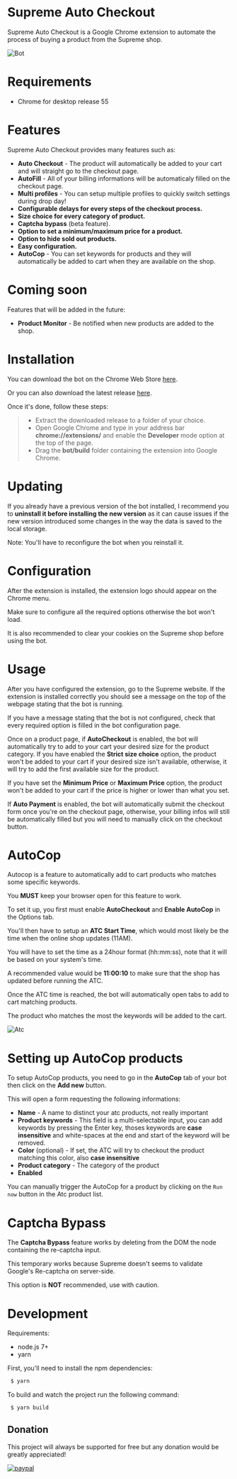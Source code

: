 Supreme Auto Checkout
=====================

Supreme Auto Checkout is a Google Chrome extension to automate the process of buying a product from the Supreme shop.

![Bot](https://github.com/val92130/Supreme-Auto-Checkout/blob/develop/screenshot.png "Bot")

# Requirements
  - Chrome for desktop release 55

# Features

Supreme Auto Checkout provides many features such as:
  - **Auto Checkout** - The product will automatically be added to your cart and will straight go to the checkout page.
  - **AutoFill** - All of your billing informations will be automaticaly filled on the checkout page.
  - **Multi profiles** - You can setup multiple profiles to quickly switch settings during drop day!
  - **Configurable delays for every steps of the checkout process.**
  - **Size choice for every category of product.**
  - **Captcha bypass** (beta feature).
  - **Option to set a minimum/maximum price for a product.**
  - **Option to hide sold out products.**
  - **Easy configuration.**
  - **AutoCop** - You can set keywords for products and they will automatically be added to cart when they are available on the shop.

# Coming soon
Features that will be added in the future:
  - **Product Monitor** - Be notified when new products are added to the shop.

# Installation

You can download the bot on the Chrome Web Store [here](https://chrome.google.com/webstore/detail/supreme-auto-checkout-bot/lokkgfofiabinmcohpdalkcmfjpepkjb?hl=fr&gl=FR).

Or you can also download the latest release [here](https://github.com/val92130/Supreme-Auto-Checkout/releases).

Once it's done, follow these steps:
  >- Extract the downloaded release to a folder of your choice.
  >- Open Google Chrome and type in your address bar **chrome://extensions/** and enable the **Developer** mode option at the top of the page.
  >- Drag the **bot/build** folder containing the extension into Google Chrome.


# Updating

If you already have a previous version of the bot installed, I recommend you to **uninstall it before installing the new version**
as it can cause issues if the new version introduced some changes in the way the data is saved to the local storage.

Note: You'll have to reconfigure the bot when you reinstall it.

# Configuration

After the extension is installed, the extension logo should appear on the Chrome menu.

Make sure to configure all the required options otherwise the bot won't load.

It is also recommended to clear your cookies on the Supreme shop before using the bot.

# Usage

After you have configured the extension, go to the Supreme website. If the extension is installed correctly you should see a message on the top of the webpage stating that the bot is running.

If you have a message stating that the bot is not configured, check that every required option is filled in the bot configuration page.

Once on a product page, if **AutoCheckout** is enabled, the bot will automatically try to add to your cart your desired size for the product category.
If you have enabled the **Strict size choice** option, the product won't be added to your cart if your desired size isn't available, otherwise, it will try to add the first available size for the product.

If you have set the **Minimum Price** or **Maximum Price** option, the product won't be added to your cart if the price is higher or lower than what you set.

If **Auto Payment** is enabled, the bot will automatically submit the checkout form once you're on the checkout page, otherwise, your billing infos will still be automatically filled but you will need to manually click on the checkout button.

# AutoCop

Autocop is a feature to automatically add to cart products who matches some specific keywords.

You **MUST** keep your browser open for this feature to work.

To set it up, you first must enable **AutoCheckout** and **Enable AutoCop** in the Options tab.

You'll then have to setup an **ATC Start Time**, which would most likely be the time when the online shop updates (11AM).

You will have to set the time as a 24hour format (hh:mm:ss), note that it will be based on your system's time.

A recommended value would be **11:00:10** to make sure that the shop has updated before running the ATC.

Once the ATC time is reached, the bot will automatically open tabs to add to cart matching products.

The product who matches the most the keywords will be added to the cart.

![Atc](https://github.com/val92130/Supreme-Auto-Checkout/blob/develop/atc.gif "Atc")

# Setting up AutoCop products

To setup AutoCop products, you need to go in the **AutoCop** tab of your bot then click on the **Add new** button.

This will open a form requesting the following informations:
   - **Name** - A name to distinct your atc products, not really important
   - **Product keywords** - This field is a multi-selectable input, you can add keywords by pressing the Enter key,
   thoses keywords are **case insensitive** and white-spaces at the end and start of the keyword will be removed.
   - **Color** (optional) - If set, the ATC will try to checkout the product matching this color, also **case insensitive**
   - **Product category** - The category of the product
   - **Enabled**

You can manually trigger the AutoCop for a product by clicking on the `Run now` button in the Atc product list.

# Captcha Bypass

The **Captcha Bypass** feature works by deleting from the DOM the node containing the re-captcha input.

This temporary works because Supreme doesn't seems to validate Google's Re-captcha on server-side.

This option is **NOT** recommended, use with caution.

 # Development

Requirements:
- node.js 7+
- yarn

First, you'll need to install the npm dependencies:
 ```bash
  $ yarn
 ```

 To build and watch the project run the following command:
  ```bash
   $ yarn build
  ```

## Donation
This project will always be supported for free but any donation would be greatly appreciated!

[![paypal](https://www.paypalobjects.com/en_US/i/btn/btn_donateCC_LG.gif)](https://www.paypal.me/vchatelain)